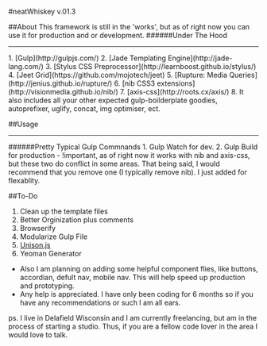 #neatWhiskey v.01.3

##About
This framework is still in the 'works', but as of right now you can use it for production and or development.
######Under The Hood
<hr />
1. [Gulp](http://gulpjs.com/)
2. [Jade Templating Engine](http://jade-lang.com/)
3. [Stylus CSS Preprocessor](http://learnboost.github.io/stylus/)
4. [Jeet Grid](https://github.com/mojotech/jeet)
5. [Rupture: Media Queries](http://jenius.github.io/rupture/)
6. [nib CSS3 extensions](http://visionmedia.github.io/nib/)
7. [axis-css](http://roots.cx/axis/)
8. It also includes all your other expected gulp-boilderplate goodies, autoprefixer, uglify, concat, img optimiser, ect.


##Usage
<hr />
######Pretty Typical Gulp Commnands
1. Gulp Watch for dev.
2. Gulp Build for production
- !important, as of right now it works with nib and axis-css, but these two do conflict in some areas. That being said, I would recommend that you remove one (I typically remove nib). I just added for flexablity.


##To-Do
1. Clean up the template files
2. Better Orginization plus comments
3. Browserify
4. Modularize Gulp File
5. [Unison.js](http://bjork24.github.io/Unison/)
6. Yeoman Generator

- Also I am planning on adding some helpful component flies, like buttons, accordian, defult nav, mobile nav. This will help speed up production and prototyping. 
- Any help is appreciated. I have only been coding for 6 months so if you have any recommendations or such I am all ears.


ps. I live in Delafield Wisconsin and I am currently freelancing, but am in the process of starting a studio. Thus, if you are a fellow code lover in the area I would love to talk. 

